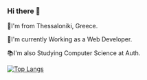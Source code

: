 ### Hi there 👋

📌I'm from Thessaloniki, Greece.

📎I'm currently Working as a Web Developer.

📚I'm also Studying Computer Science at Auth.

[![Top Langs](https://github-readme-stats.vercel.app/api/top-langs/?username=AndreasGeorgantzelis&layout=donut&bg_color="dark"#gh-dark-mode-only)](https://github.com/anuraghazra/github-readme-stats#gh-dark-mode-only)


